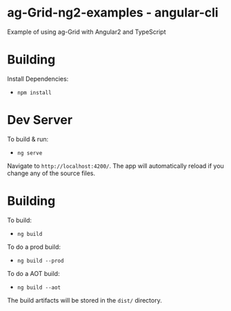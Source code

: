 
ag-Grid-ng2-examples - angular-cli
==================================

Example of using ag-Grid with Angular2 and TypeScript

Building
========

Install Dependencies:

- `npm install`

Dev Server
=========

To build & run:

- `ng serve`

Navigate to `http://localhost:4200/`. The app will automatically reload if you change any of the source files.

Building
========

To build:

- `ng build`

To do a prod build:

- `ng build --prod`

To do a AOT build:

- `ng build --aot`

The build artifacts will be stored in the `dist/` directory.
